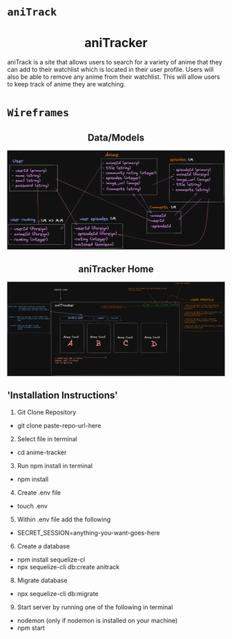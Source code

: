 # `aniTrack`
<h1 align="center">aniTracker</h1>
aniTrack is a site that allows users to search for a variety of anime that they can add to their watchlist which is located in their user profile. Users will also be able to remove any anime from their watchlist. This will allow users to keep track of anime they are watching. 

# `Wireframes`
<h2 align="center">Data/Models</h2>

![data tables & models](/wireframes/data.png)

<h2 align="center">aniTracker Home</h2>

![aniTrakcer Home](/wireframes/anitrackwf.png)

## 'Installation Instructions'

1. Git Clone Repository
- git clone paste-repo-url-here
2. Select file in terminal
- cd anime-tracker
3. Run npm install in terminal
- npm install
4. Create .env file
- touch .env
5. Within .env file add the following
- SECRET_SESSION=anything-you-want-goes-here
6. Create a database
- npm install sequelize-cl
- npx sequelize-cli db:create anitrack
8. Migrate database
- npx sequelize-cli db:migrate
9. Start server by running one of the following in terminal
- nodemon (only if nodemon is installed on your machine)
- npm start